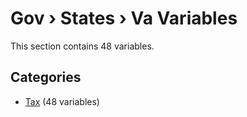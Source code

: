 # Gov › States › Va Variables

This section contains 48 variables.

## Categories

- [Tax](tax/index.md) (48 variables)
